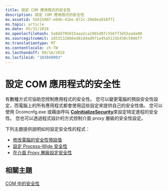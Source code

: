 ```yaml
---
title: 設定 COM 應用程式的安全性
description: 設定 COM 應用程式的安全性
ms.assetid: 5b615007-e04b-41be-872c-20e0ea818ff1
ms.topic: article
ms.date: 05/31/2018
ms.openlocfilehash: 5a8dd705015aaa2ca1965d07c556ff3d55aada00
ms.sourcegitcommit: 2d531328b6ed82d4ad971a45a5131b430c5866f7
ms.translationtype: MT
ms.contentlocale: zh-TW
ms.lasthandoff: 09/16/2019
ms.locfileid: "103840903"
---
```

# <a name="setting-security-for-com-applications"></a>設定 COM 應用程式的安全性

有數種方式可協助您控制應用程式的安全性。 您可以變更電腦的預設安全性設定，而電腦上的所有應用程式都會使用這些設定來提供自己的安全性值。 您可以使用 Dcomcnfg.exe 或藉由呼叫 [**CoInitializeSecurity**](/windows/desktop/api/combaseapi/nf-combaseapi-coinitializesecurity)來設定特定進程的安全性。 您也可以透過程式設計的方式控制介面 proxy 層級的安全性設定。

下列主題提供說明如何設定安全性的程式：

-   [修改電腦的安全性預設值](modifying-the-security-defaults-for-a-computer.md)
-   [設定 Process-Wide 安全性](setting-processwide-security.md)
-   [在介面 Proxy 層級設定安全性](setting-security-at-the-interface-proxy-level.md)

## <a name="related-topics"></a>相關主題

<dl> <dt>

[COM 中的安全性](security-in-com.md)
</dt> </dl>

 

 




